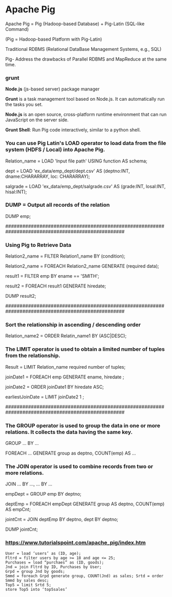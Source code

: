 # Apache Pig

Apache Pig = Pig (Hadoop-based Database) + Pig-Latin (SQL-like Command)

(Pig = Hadoop-based Platform with Pig-Latin)

Traditional RDBMS (Relational DataBase Management Systems, e.g., SQL)

Pig- Address the drawbacks of Parallel RDBMS and MapReduce at the same time.

### grunt

**Node.js** (js-based server) package manager

**Grunt** is a task management tool based on Node.js. It can automatically run the tasks you set.

**Node.js** is an open source, cross-platform runtime environment that can run JavaScript on the server side.

**Grunt Shell**: Run Pig code interactively, similar to a python shell.

### You can use Pig Latin's LOAD operator to load data from the file system (HDFS / Local) into Apache Pig.

Relation_name = LOAD 'Input file path' USING function AS schema;

dept = LOAD 'ex_data/emp_dept/dept.csv' AS (deptno:INT, dname:CHARARRAY, loc: CHARARRAY);

salgrade = LOAD 'ex_data/emp_dept/salgrade.csv' AS (grade:INT, losal:INT, hisal:INT);

### DUMP = Output all records of the relation

DUMP emp;

##################################################################################################

### Using Pig to Retrieve Data

Relation2_name = FILTER Relation1_name BY (condition);

Relation2_name = FOREACH Relation2_name GENERATE (required data);

result1 = FILTER emp BY ename == 'SMITH';

result2 = FOREACH result1 GENERATE hiredate;

DUMP result2;

##################################################################################################

### Sort the relationship in ascending / descending order

Relation_name2 = ORDER Relatin_name1 BY (ASC|DESC);

### The LIMIT operator is used to obtain a limited number of tuples from the relationship.

Result = LIMIT Relation_name required number of tuples;

joinDate1 = FOREACH emp GENERATE ename, hiredate ; 

joinDate2 = ORDER joinDate1 BY hiredate ASC; 

earliestJoinDate = LIMIT joinDate2 1 ;

##################################################################################################

### The GROUP operator is used to group the data in one or more relations. It collects the data having the same key.

GROUP ... BY ...

FOREACH ... GENERATE group as deptno, COUNT(emp) AS ...

### The JOIN operator is used to combine records from two or more relations.

JOIN ... BY ..., ... BY ...

empDept = GROUP emp BY deptno;

deptEmp = FOREACH empDept GENERATE group AS deptno, COUNT(emp) AS empCnt;

jointCnt = JOIN deptEmp BY deptno, dept BY deptno;

DUMP jointCnt;

### https://www.tutorialspoint.com/apache_pig/index.htm

```
User = load ‘users’ as (ID, age);
Fltrd = filter users by age >= 18 and age <= 25;
Purchases = load “purchaes” as (ID, goods);
Jnd = join Fltrd by ID, Purchases by User;
Grpd = group Jnd by goods;
Smmd = foreach Grpd generate group, COUNT(Jnd) as sales; Srtd = order Smmd by sales desc;
Top5 = limit Srtd 5;
store Top5 into ‘top5sales’
```

